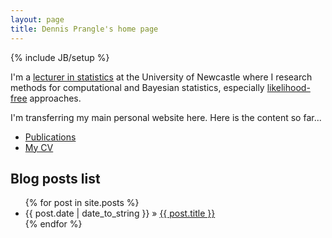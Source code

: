 ```yaml
---
layout: page
title: Dennis Prangle's home page
---
```

{% include JB/setup %}

I'm a [lecturer in statistics](http://www.ncl.ac.uk/maths/staff/profile/dennis.prangle) at the University of Newcastle where I research methods for computational and Bayesian statistics, especially [likelihood-free](https://en.wikipedia.org/wiki/Approximate_Bayesian_computation) approaches.

I'm transferring my main personal website here.
Here is the content so far...

- [Publications](pub.html)
- [My CV](https://dl.dropboxusercontent.com/u/5302937/DennisPrangleCV.pdf)

## Blog posts list

<ul class="posts">
  {% for post in site.posts %}
    <li><span>{{ post.date | date_to_string }}</span> &raquo; <a href="{{ BASE_PATH }}{{ post.url }}">{{ post.title }}</a></li>
  {% endfor %}
</ul>

